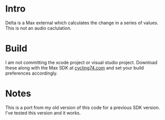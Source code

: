 # Intro
Delta is a Max external which calculates the change in a series of values. This
is not an audio caclulation.

# Build
I am not committing the xcode project or visual studio project. Download these
along with the Max SDK at [cycling74.com](https://cycling74.com) and set your
build preferences accordingly.

# Notes
This is a port from my old version of this code for a previous SDK version.
I've tested this version and it works.
